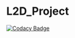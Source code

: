 # L2D_Project
[![Codacy Badge](https://api.codacy.com/project/badge/Grade/d4c0e5fe5622414b8e13778b7c20aada)](https://app.codacy.com/app/nutthapong-n/L2D_Project?utm_source=github.com&utm_medium=referral&utm_content=first927/L2D_Project&utm_campaign=Badge_Grade_Settings)
